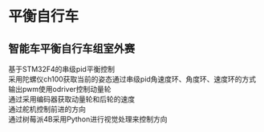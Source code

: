 # 平衡自行车
## 智能车平衡自行车组室外赛
基于STM32F4的串级pid平衡控制  
采用陀螺仪ch100获取当前的姿态通过串级pid角速度环、角度环、速度环的方式输出pwm使用odriver控制动量轮  
通过采用编码器获取动量轮和后轮的速度  
通过舵机控制前进的方向  
通过树莓派4B采用Python进行视觉处理来控制方向  
